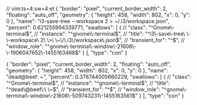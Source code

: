 // vim:ts=4:sw=4:et
{
    "border": "pixel",
    "current_border_width": 2,
    "floating": "auto_off",
    "geometry": {
       "height": 458,
       "width": 802,
       "x": 0,
       "y": 0
    },
    "name": "i3-save-tree --workspace 2 > ~/.i3/workspace.json",
    "percent": 0.621255994339771,
    "swallows": [
       {
       // "class": "^Gnome\\-terminal$",
       // "instance": "^gnome\\-terminal$",
       // "title": "^i3\\-save\\-tree\\ \\-\\-workspace\\ 2\\ \\>\\ \\~\\/\\.i3\\/workspace\\.json$",
       // "transient_for": "^$",
       // "window_role": "^gnome\\-terminal\\-window\\-21608\\-\\-1906047652\\-1455163468$"
       }
    ],
    "type": "con"
}

{
    "border": "pixel",
    "current_border_width": 2,
    "floating": "auto_off",
    "geometry": {
       "height": 458,
       "width": 802,
       "x": 0,
       "y": 0
    },
    "name": "dead@beef: ~",
    "percent": 0.378744005660229,
    "swallows": [
       {
       // "class": "^Gnome\\-terminal$",
       // "instance": "^gnome\\-terminal$",
       // "title": "^dead\\@beef\\:\\ \\~$",
       // "transient_for": "^$",
       // "window_role": "^gnome\\-terminal\\-window\\-21608\\-509743231\\-1455163561$"
       }
    ],
    "type": "con"
}


